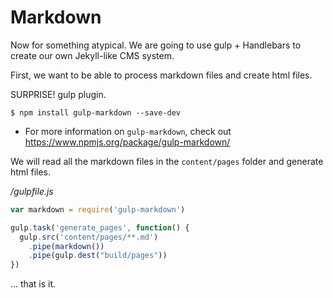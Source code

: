 # Markdown

Now for something atypical. We are going to use gulp + Handlebars to create our own Jekyll-like CMS system.

First, we want to be able to process markdown files and create html files.

SURPRISE! gulp plugin.

~~~
$ npm install gulp-markdown --save-dev
~~~
* For more information on `gulp-markdown`, check out https://www.npmjs.org/package/gulp-markdown/

We will read all the markdown files in the `content/pages` folder and generate html files.

*/gulpfile.js*
```js
var markdown = require('gulp-markdown')

gulp.task('generate_pages', function() {
  gulp.src('content/pages/**.md')
    .pipe(markdown())
    .pipe(gulp.dest("build/pages"))
})
```

... that is it.
